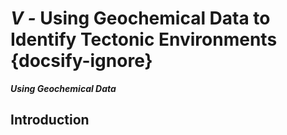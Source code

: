 # _Ⅴ -_ Using Geochemical Data to Identify Tectonic Environments {docsify-ignore}

**_Using Geochemical Data_**

## Introduction
